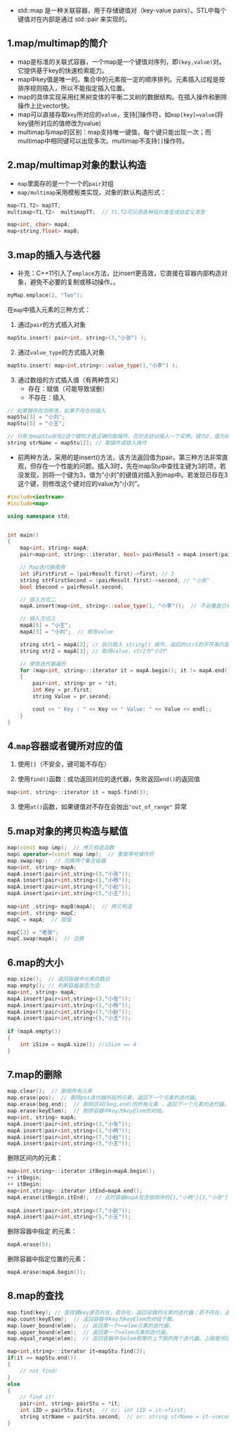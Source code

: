 - std::map 是一种关联容器，用于存储键值对（key-value pairs）。STL中每个键值对在内部是通过 std::pair 来实现的。

## 1.map/multimap的简介
- map是标准的关联式容器，一个map是一个键值对序列，即`(key,value)`对。它提供基于key的快速检索能力。
- map中key值是唯一的。集合中的元素按一定的顺序排列。元素插入过程是按排序规则插入，所以不能指定插入位置。
- map的具体实现采用红黑树变体的平衡二叉树的数据结构。在插入操作和删除操作上比vector快。
- map可以直接存取`key`所对应的`value`，支持[]操作符，如`map[key]=value`(将key键所对应的值修改为value)
- multimap与map的区别：map支持唯一键值，每个键只能出现一次；而multimap中相同键可以出现多次。multimap不支持`[]`操作符。

## 2.map/multimap对象的默认构造
- `map`里面存的是一个一个的`pair`对组
- `map/multimap`采用模板类实现，对象的默认构造形式：
```C++
map<T1,T2> mapTT;
multimap<T1,T2>  multimapTT;  // T1,T2可以用各种指针类型或自定义类型

map<int, char> mapA;
map<string,float> mapB;
```

## 3.map的插入与迭代器
- 补充：C++11引入了`emplace`方法，比insert更高效，它直接在容器内部构造对象，避免不必要的复制或移动操作。。
```C++
myMap.emplace(2, "Two");
```

在`map`中插入元素的三种方式：

1) 通过`pair`的方式插入对象
```C++
mapStu.insert( pair<int, string>(3,"小张") );
```

2) 通过`value_type`的方式插入对象
```C++
mapStu.insert( map<int,string>::value_type(1,"小李") );
```

3) 通过数组的方式插入值（有两种含义）
    - 存在：赋值（可能导致误删）
    - 不存在：插入
```C++
// 如果键存在则修改，如果不存在则插入
mapStu[3] = "小刘";
mapStu[5] = "小王";

// 只有当mapStu存在2这个键时才是正确的取操作，否则会自动插入一个实例，键为2，值为初始化值。
string strName = mapStu[2]; // 取操作或插入操作
```
- 前两种方法，采用的是insert()方法，该方法返回值为pair。第三种方法非常直观，但存在一个性能的问题。插入3时，先在mapStu中查找主键为3的项，若没发现，则将一个键为3，值为“小刘”的键值对插入到map中。若发现已存在3这个键，则修改这个键对应的value为“小刘”。

```C++
#include<iostream>
#include<map>

using namespace std;


int main()
{
	map<int, string> mapA;
	pair<map<int, string>::iterator, bool> pairResult = mapA.insert(pair<int, string>(3, "小张"));

	// Map迭代器使用
	int iFirstFirst = (pairResult.first)->first; // 3
	string strFirstSecond = (pairResult.first)->second; // "小张"
	bool bSecond = pairResult.second;

	// 插入方式二
	mapA.insert(map<int, string>::value_type(1, "小李"));  // 不会覆盖已有的键值对

	// 插入方式三
	mapA[5] = "小王";
	mapA[3] = "小刘";  // 修改value

	string str1 = mapA[2]; // 执行插入 string() 操作，返回的str1的字符串内容为空。
	string str2 = mapA[3]; // 取得value，str2为"小刘"

	// 使用迭代器遍历
	for (map<int, string>::iterator it = mapA.begin(); it != mapA.end(); ++it)
	{
		pair<int, string> pr = *it;
		int Key = pr.first;
		string Value = pr.second;

		cout << " Key : " << Key << " Value: " << Value << endl;;
	}
}
```

## 4.`map`容器或者键所对应的值
1) 使用`[]`（不安全，键可能不存在）

2) 使用`find()`函数：成功返回对应的迭代器，失败返回`end()`的返回值
```C++
map<int, string>::iterator it = mapS.find(3);
```

3) 使用`at()`函数，如果键值对不存在会抛出`"out_of_range"` 异常


## 5.map对象的拷贝构造与赋值
```C++
map(const map &mp);  // 拷贝构造函数
map& operator=(const map &mp);  // 重载等号操作符
map.swap(mp);  // 交换两个集合容器
map<int, string> mapA;
mapA.insert(pair<int,string>(3,"小张"));
mapA.insert(pair<int,string>(1,"小杨"));
mapA.insert(pair<int,string>(7,"小赵"));
mapA.insert(pair<int,string>(5,"小王"));
 
map<int ,string> mapB(mapA);  // 拷贝构造
map<int, string> mapC;
mapC = mapA;  // 赋值

mapC[3] = "老张";
mapC.swap(mapA);  // 交换
```

## 6.map的大小
```C++
map.size();  // 返回容器中元素的数目
map.empty(); // 判断容器是否为空
map<int, string> mapA;
mapA.insert(pair<int,string>(3,"小张"));
mapA.insert(pair<int,string>(1,"小杨"));
mapA.insert(pair<int,string>(7,"小赵"));
mapA.insert(pair<int,string>(5,"小王"));
 
if (mapA.empty())
{
    int iSize = mapA.size(); //iSize == 4
}
```

## 7.map的删除
```C++
map.clear();  // 删除所有元素
map.erase(pos);  // 删除pos迭代器所指的元素，返回下一个元素的迭代器。
map.erase(beg,end);  // 删除区间[beg,end)的所有元素 ，返回下一个元素的迭代器。
map.erase(keyElem);  // 删除容器中key为keyElem的对组。
map<int, string> mapA;
mapA.insert(pair<int,string>(3,"小张"));
mapA.insert(pair<int,string>(1,"小杨"));
mapA.insert(pair<int,string>(7,"小赵"));
mapA.insert(pair<int,string>(5,"小王"));
```

删除区间内的元素：
```C++
map<int,string>::iterator itBegin=mapA.begin();
++ itBegin;
++ itBegin;
map<int,string>::iterator itEnd=mapA.end();
mapA.erase(itBegin,itEnd);  // 此时容器mapA包含按顺序的{1,"小杨"}{3,"小张"}两个元素。
 
mapA.insert(pair<int,string>(7,"小赵"));
mapA.insert(pair<int,string>(5,"小王"));
```

删除容器中指定 的元素：
```C++
mapA.erase(5);
```

删除容器中指定位置的元素：
```C++
mapA.erase(mapA.begin());
```

## 8.map的查找
```C++
map.find(key); // 查找键key是否存在，若存在，返回该键的元素的迭代器；若不存在，返回map.end();
map.count(keyElem);  // 返回容器中key为keyElem的对组个数。
map.lower_bound(elem);  // 返回第一个>=elem元素的迭代器。
map.upper_bound(elem);  // 返回第一个>elem元素的迭代器。
map.equal_range(elem);  // 返回容器中与elem相等的上下限的两个迭代器。上限是闭区间，下限是开区间，如[beg,end)。
```

```C++
map<int,string>::iterator it=mapStu.find(3);
if(it == mapStu.end())
{
    // not find!
}
else
{
    // find it!
    pair<int, string> pairStu = *it;
    int iID = pairStu.first;  // or: int iID = it->first;
    string strName = pairStu.second;  // or: string strName = it->second;
}
```